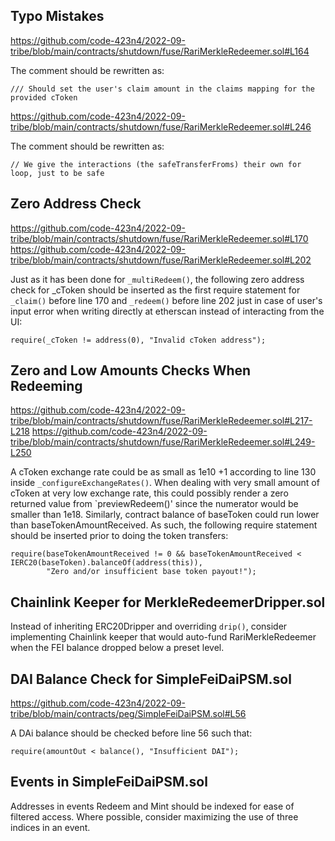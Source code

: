 ## Typo Mistakes
https://github.com/code-423n4/2022-09-tribe/blob/main/contracts/shutdown/fuse/RariMerkleRedeemer.sol#L164

The comment should be rewritten as:
```
/// Should set the user's claim amount in the claims mapping for the provided cToken
```
https://github.com/code-423n4/2022-09-tribe/blob/main/contracts/shutdown/fuse/RariMerkleRedeemer.sol#L246

The comment should be rewritten as:
```
// We give the interactions (the safeTransferFroms) their own for loop, just to be safe
```
## Zero Address Check

https://github.com/code-423n4/2022-09-tribe/blob/main/contracts/shutdown/fuse/RariMerkleRedeemer.sol#L170
https://github.com/code-423n4/2022-09-tribe/blob/main/contracts/shutdown/fuse/RariMerkleRedeemer.sol#L202

Just as it has been done for `_multiRedeem()`, the following zero address check for _cToken should be inserted as the first require statement for `_claim()` before line 170 and `_redeem()` before line 202 just in case of user's input error when writing directly at etherscan instead of interacting from the UI:
```
require(_cToken != address(0), "Invalid cToken address");
```
## Zero and Low Amounts Checks When Redeeming
https://github.com/code-423n4/2022-09-tribe/blob/main/contracts/shutdown/fuse/RariMerkleRedeemer.sol#L217-L218
https://github.com/code-423n4/2022-09-tribe/blob/main/contracts/shutdown/fuse/RariMerkleRedeemer.sol#L249-L250

A cToken exchange rate could be as small as 1e10 +1 according to line 130 inside `_configureExchangeRates()`. When dealing with very small amount of cToken at very low exchange rate, this could possibly render a zero returned value from `previewRedeem()' since the numerator would be smaller than 1e18. Similarly, contract balance of baseToken could run lower than baseTokenAmountReceived.  As such, the following require statement should be inserted prior to doing the token transfers:
```
require(baseTokenAmountReceived != 0 && baseTokenAmountReceived < IERC20(baseToken).balanceOf(address(this)),
        "Zero and/or insufficient base token payout!"); 
```
## Chainlink Keeper for MerkleRedeemerDripper.sol
Instead of inheriting ERC20Dripper and overriding `drip()`, consider implementing Chainlink keeper that would auto-fund RariMerkleRedeemer when the FEI balance dropped below a preset level.

## DAI Balance Check for SimpleFeiDaiPSM.sol
https://github.com/code-423n4/2022-09-tribe/blob/main/contracts/peg/SimpleFeiDaiPSM.sol#L56

A DAi balance should be checked before line 56 such that:

```
require(amountOut < balance(), "Insufficient DAI");
```
## Events in SimpleFeiDaiPSM.sol
Addresses in events Redeem and Mint should be indexed for ease of filtered access. Where possible, consider maximizing the use of three indices in an event.